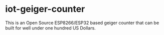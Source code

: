 # iot-geiger-counter
This is an Open Source ESP8266/ESP32 based geiger counter that can be built for well under one hundred US Dollars.
